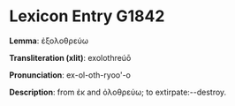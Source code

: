 # Lexicon Entry G1842

**Lemma**: ἐξολοθρεύω

**Transliteration (xlit)**: exolothreúō

**Pronunciation**: ex-ol-oth-ryoo'-o

**Description**:
from ἐκ and ὀλοθρεύω; to extirpate:--destroy.
